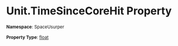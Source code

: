 # Unit.TimeSinceCoreHit Property

<small>**Namespace**: SpaceUsurper</small>

<small>**Property Type**: [float](https://docs.microsoft.com/en-us/dotnet/api/system.single?view=netframework-4.5)</small>


